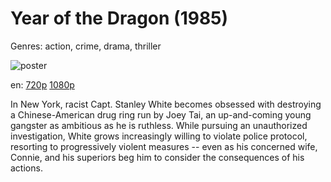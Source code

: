 # Year of the Dragon (1985)

Genres: action, crime, drama, thriller

![poster](http://image.tmdb.org/t/p/w500/2VNpJhcfHXKqTCx7HDZJv3SJ3Fh.jpg)

en:
  [720p](magnet:?xt=urn:btih:25D9321DE757033279793A34236A0070C8928FA3&tr=udp://glotorrents.pw:6969/announce&tr=udp://tracker.opentrackr.org:1337/announce&tr=udp://torrent.gresille.org:80/announce&tr=udp://tracker.openbittorrent.com:80&tr=udp://tracker.coppersurfer.tk:6969&tr=udp://tracker.leechers-paradise.org:6969&tr=udp://p4p.arenabg.ch:1337&tr=udp://tracker.internetwarriors.net:1337)
  [1080p](magnet:?xt=urn:btih:CE70E6BB480E339F27DF06D83FB65DB7EE4606DD&tr=udp://glotorrents.pw:6969/announce&tr=udp://tracker.opentrackr.org:1337/announce&tr=udp://torrent.gresille.org:80/announce&tr=udp://tracker.openbittorrent.com:80&tr=udp://tracker.coppersurfer.tk:6969&tr=udp://tracker.leechers-paradise.org:6969&tr=udp://p4p.arenabg.ch:1337&tr=udp://tracker.internetwarriors.net:1337)
  


In New York, racist Capt. Stanley White becomes obsessed with destroying a Chinese-American drug ring run by Joey Tai, an up-and-coming young gangster as ambitious as he is ruthless. While pursuing an unauthorized investigation, White grows increasingly willing to violate police protocol, resorting to progressively violent measures -- even as his concerned wife, Connie, and his superiors beg him to consider the consequences of his actions.